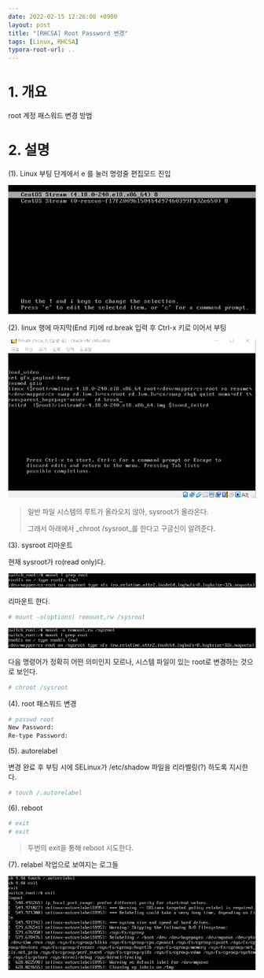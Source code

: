 ```yaml
---
date: 2022-02-15 12:26:08 +0900
layout: post
title: "[RHCSA] Root Password 변경"
tags: [Linux, RHCSA]
typora-root-url: ..
---
```



# 1. 개요

root 계정 패스워드 변경 방법



# 2. 설명

(1). Linux 부팅 단계에서 e 를 눌러 명령줄 편집모드 진입

![ChangeRootPassword_1](/../assets/posts/images/RHCSA/ChangeRootPassword/ChangeRootPassword_1.png)





(2). linux 행에 마지막(End 키)에 rd.break 입력 후 Ctrl-x 키로 이어서 부팅

![ChangeRootPassword_2](/../assets/posts/images/RHCSA/ChangeRootPassword/ChangeRootPassword_2.png)



> 일반 파일 시스템의 루트가 올라오지 않아, sysroot가 올라온다.
>
> 그래서 아래에서 _chroot /sysroot_를 한다고 구글신이 알려준다.



(3). sysroot 리마운트

현재 sysroot가 ro(read only)다.

![ChangeRootPassword_3](/../assets/posts/images/RHCSA/ChangeRootPassword/ChangeRootPassword_3.png)





리마운트 한다.

```bash
# mount -o(options) remount,rw /sysroot
```

![ChangeRootPassword_4](/../assets/posts/images/RHCSA/ChangeRootPassword/ChangeRootPassword_4.png)





다음 명령어가 정확히 어떤 의미인지 모르나, 시스템 파일이 있는 root로 변경하는 것으로 보인다.

```bash
# chroot /sysroot
```



(4). root 패스워드 변경

```bash
# passwd root
New Password:
Re-type Password:
```



(5). autorelabel

변경 완료 후 부팅 시에 SELinux가 /etc/shadow 파일을 리라벨링(?) 하도록 지시한다.

```bash
# touch /.autorelabel
```



(6). reboot

```bash
# exit
# exit
```

> 두번의 exit을 통해 reboot 시도한다.



(7). relabel 작업으로 보여지는 로그들

![ChangeRootPassword_5](/../assets/posts/images/RHCSA/ChangeRootPassword/ChangeRootPassword_5.png)


